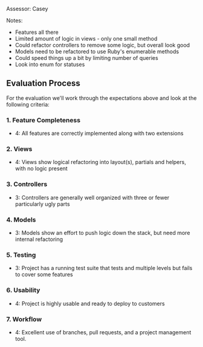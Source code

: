 Assessor: Casey

Notes:
* Features all there
* Limited amount of logic in views - only one small method
* Could refactor controllers to remove some logic, but overall look good
* Models need to be refactored to use Ruby's enumerable methods
* Could speed things up a bit by limiting number of queries
* Look into enum for statuses

## Evaluation Process

For the evaluation we'll work through the expectations above and look at the
following criteria:

### 1. Feature Completeness

* 4: All features are correctly implemented along with two extensions

### 2. Views

* 4: Views show logical refactoring into layout(s), partials and helpers, with no logic present

### 3. Controllers

* 3: Controllers are generally well organized with three or fewer particularly ugly parts

### 4. Models

* 3: Models show an effort to push logic down the stack, but need more internal refactoring

### 5. Testing

* 3: Project has a running test suite that tests and multiple levels but fails to cover some features

### 6. Usability

* 4: Project is highly usable and ready to deploy to customers

### 7. Workflow

* 4: Excellent use of branches, pull requests, and a project management tool.
